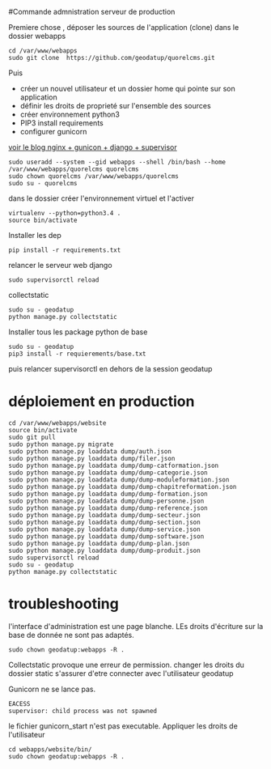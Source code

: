 #Commande admnistration serveur de production

Premiere chose ,
déposer les sources de l'application (clone) dans le dossier webapps
~~~
cd /var/www/webapps
sudo git clone  https://github.com/geodatup/quorelcms.git
~~~
Puis 
- créer un nouvel utilisateur et un dossier home qui pointe sur son application
- définir les droits de proprieté sur l'ensemble des sources
- créer environnement python3
- PIP3 install requirements
- configurer gunicorn 

[voir le blog nginx + gunicon + django + supervisor
](http://michal.karzynski.pl/blog/2013/06/09/django-nginx-gunicorn-virtualenv-supervisor/)

~~~
sudo useradd --system --gid webapps --shell /bin/bash --home /var/www/webapps/quorelcms quorelcms
sudo chown quorelcms /var/www/webapps/quorelcms
sudo su - quorelcms
~~~

dans le dossier créer l'environnement virtuel et l'activer

~~~
virtualenv --python=python3.4 .
source bin/activate
~~~

Installer les dep

~~~
pip install -r requirements.txt 
~~~


relancer le serveur web django 

~~~
sudo supervisorctl reload
~~~

collectstatic

~~~
sudo su - geodatup
python manage.py collectstatic
~~~

Installer tous les package python de base 

~~~
sudo su - geodatup
pip3 install -r requierements/base.txt
~~~
puis relancer supervisorctl en dehors de la session geodatup

# déploiement en production 


~~~
cd /var/www/webapps/website
source bin/activate
sudo git pull
sudo python manage.py migrate
sudo python manage.py loaddata dump/auth.json
sudo python manage.py loaddata dump/filer.json 
sudo python manage.py loaddata dump/dump-catformation.json
sudo python manage.py loaddata dump/dump-categorie.json
sudo python manage.py loaddata dump/dump-moduleformation.json
sudo python manage.py loaddata dump/dump-chapitreformation.json
sudo python manage.py loaddata dump/dump-formation.json
sudo python manage.py loaddata dump/dump-personne.json
sudo python manage.py loaddata dump/dump-reference.json
sudo python manage.py loaddata dump/dump-secteur.json
sudo python manage.py loaddata dump/dump-section.json
sudo python manage.py loaddata dump/dump-service.json 
sudo python manage.py loaddata dump/dump-software.json
sudo python manage.py loaddata dump/dump-plan.json
sudo python manage.py loaddata dump/dump-produit.json
sudo supervisorctl reload
sudo su - geodatup
python manage.py collectstatic

~~~



# troubleshooting

l'interface d'administration est une page blanche. LEs droits d'écriture sur la base de donnée ne sont pas adaptés.

~~~
sudo chown geodatup:webapps -R .
~~~

Collectstatic provoque une erreur de permission. changer les droits du dossier static
s'assurer d'etre connecter avec l'utilisateur geodatup


Gunicorn ne se lance pas. 

~~~
EACESS
supervisor: child process was not spawned
~~~

le fichier gunicorn_start n'est pas executable. Appliquer les droits de l'utilisateur

~~~
cd webapps/website/bin/
sudo chown geodatup:webapps -R .
~~~
